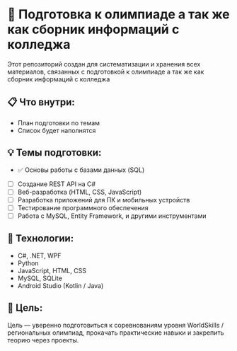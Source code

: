 # 🧠 Подготовка к олимпиаде а так же как сборник информаций с колледжа

Этот репозиторий создан для систематизации и хранения всех материалов, связанных с подготовкой к олимпиаде а так же как сборник информаций с колледжа

## 📋 Что внутри:

- План подготовки по темам
- Список будет наполнятся

## 💡 Темы подготовки:

- ✅ Основы работы с базами данных (SQL) 
- [ ] Создание REST API на C#
- [ ] Веб-разработка (HTML, CSS, JavaScript)
- [ ] Разработка приложений для ПК и мобильных устройств
- [ ] Тестирование программного обеспечения
- [ ] Работа с MySQL, Entity Framework, и другими инструментами

## 🔧 Технологии:

- C#, .NET, WPF
- Python
- JavaScript, HTML, CSS
- MySQL, SQLite
- Android Studio (Kotlin / Java)

## 🚀 Цель:

Цель — уверенно подготовиться к соревнованиям уровня WorldSkills / региональных олимпиад, прокачать практические навыки и закрепить теорию через проекты.

